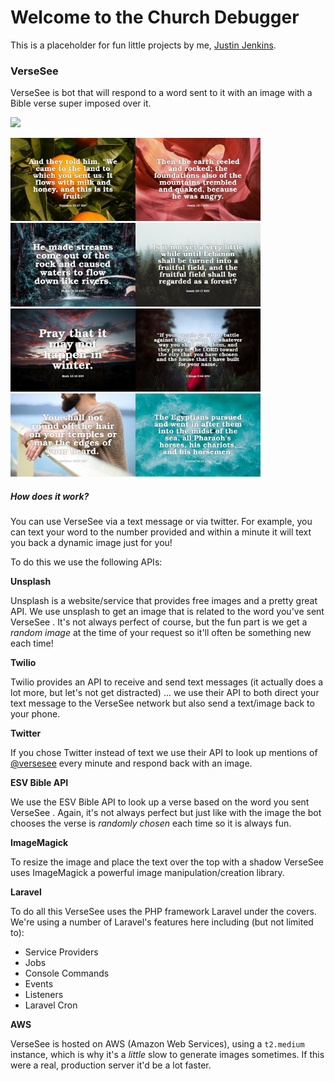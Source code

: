 # Welcome to the Church Debugger

This is a placeholder for fun little projects by me, [Justin Jenkins](<https://www.linkedin.com/in/thejustinjenkins/>).

### VerseSee

VerseSee is bot that will respond to a word sent to it with an image with a Bible verse super imposed over it.

![](https://github.com/justinjenkins/churchdebugger.com/blob/develop/app/public/example/example.jpg?raw=true)

<img src="https://github.com/justinjenkins/churchdebugger.com/blob/develop/app/public/examples/example-1.jpg?raw=true" width="200"><img src="https://github.com/justinjenkins/churchdebugger.com/blob/develop/app/public/examples/example-2.jpg?raw=true" width="200"><img src="https://github.com/justinjenkins/churchdebugger.com/blob/develop/app/public/examples/example-3.jpg?raw=true" width="200"><img src="https://github.com/justinjenkins/churchdebugger.com/blob/develop/app/public/examples/example-4.jpg?raw=true" width="200"><img src="https://github.com/justinjenkins/churchdebugger.com/blob/develop/app/public/examples/example-5.jpg?raw=true" width="200"><img src="https://github.com/justinjenkins/churchdebugger.com/blob/develop/app/public/examples/example-6.jpg?raw=true" width="200"><img src="https://github.com/justinjenkins/churchdebugger.com/blob/develop/app/public/examples/example-7.jpg?raw=true" width="200"><img src="https://github.com/justinjenkins/churchdebugger.com/blob/develop/app/public/examples/example-8.jpg?raw=true" width="200">

##### How does it work?

You can use VerseSee via a text message or via twitter. For example, you can text your word to the number provided and within a minute it will text you back a dynamic image just for you!

To do this we use the following APIs:

**Unsplash**

Unsplash is a website/service that provides free images and a pretty great API. We use unsplash to get an image that is related to the word you've sent VerseSee . It's not always perfect of course, but the fun part is we get a *random image* at the time of your request so it'll often be something new each time!

**Twilio**

Twilio provides an API to receive and send text messages (it actually does a lot more, but let's not get distracted) ... we use their API to both direct your text message to the VerseSee network but also send a text/image back to your phone.

**Twitter**

If you chose Twitter instead of text we use their API to look up mentions of [@versesee](https://twitter.com/versesee) every minute and respond back with an image.

**ESV Bible API**

We use the ESV Bible API to look up a verse based on the word you sent VerseSee . Again, it's not always perfect but just like with the image the bot chooses the verse is *randomly chosen* each time so it is always fun.

**ImageMagick**

To resize the image and place the text over the top with a shadow VerseSee uses ImageMagick a powerful image manipulation/creation library.

**Laravel**

To do all this VerseSee uses the PHP framework Laravel under the covers. We're using a number of Laravel's features here including (but not limited to):

- Service Providers
- Jobs
- Console Commands
- Events
- Listeners
- Laravel Cron

**AWS**

VerseSee is hosted on AWS (Amazon Web Services), using a `t2.medium` instance, which is why it's a *little* slow to generate images sometimes. If this were a real, production server it'd be a lot faster.